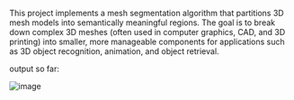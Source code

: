 This project implements a mesh segmentation algorithm that partitions 3D mesh models into semantically meaningful regions. The goal is to break down complex 3D meshes (often used in computer graphics, CAD, and 3D printing) into smaller, more manageable components for applications such as 3D object recognition, animation, and object retrieval.


output so far:

![image](https://github.com/user-attachments/assets/5926bb05-92d0-40b3-9317-716b5ea01527)
